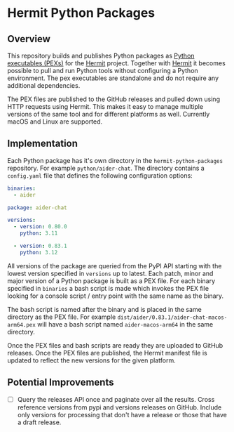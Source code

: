 # Hermit Python Packages

## Overview

This repository builds and publishes Python packages as [Python executables (PEXs)](https://docs.pex-tool.org/) for the [Hermit](https://cashapp.github.io/hermit/) project. Together with [Hermit](https://cashapp.github.io/hermit/) it becomes possible to pull and run Python tools without configuring a Python environment. The pex executables are standalone and do not require any additional dependencies.

The PEX files are published to the GitHub releases and pulled down using HTTP requests using Hermit. This makes it easy to manage multiple versions of the same tool and for different platforms as well. Currently macOS and Linux are supported.

## Implementation

Each Python package has it's own directory in the `hermit-python-packages` repository. For example `python/aider-chat`. The directory contains a `config.yaml` file that defines the following configuration options:

```yaml
binaries:
  - aider

package: aider-chat

versions:
  - version: 0.80.0
    python: 3.11

  - version: 0.83.1
    python: 3.12
```

All versions of the package are queried from the PyPI API starting with the lowest version specified in `versions` up to latest. Each patch, minor and major version of a Python package is built as a PEX file. For each binary specified in `binaries` a bash script is made which invokes the PEX file looking for a console script / entry point with the same name as the binary. 

The bash script is named after the binary and is placed in the same directory as the PEX file. For example `dist/aider/0.83.1/aider-chat-macos-arm64.pex` will have a bash script named `aider-macos-arm64` in the same directory.

Once the PEX files and bash scripts are ready they are uploaded to GitHub releases. Once the PEX files are published, the Hermit manifest file is updated to reflect the new versions for the given platform.

## Potential Improvements

- [ ] Query the releases API once and paginate over all the results. Cross reference versions from pypi and versions releases on GitHub. Include only versions for processing that don't have a release or those that have a draft release.